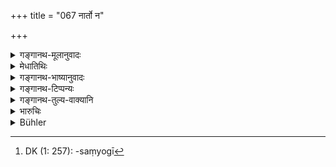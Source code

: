 +++
title = "067 नार्तो न"

+++

<details><summary>गङ्गानथ-मूलानुवादः</summary>

—Nor one afflicted, nor one intoxicated, nor one demented, nor one tormented by hunger and thirst, nor one oppressed by fatigue, nor one tormented by love, nor one who is in a rage, nor a thief.—(67)
</details>

<details><summary>मेधातिथिः</summary>

**आर्तो** बन्धुधनादिनाशेन । **मत्तो** मद्यमदक्षीबः । अपस्मारगृहीत **उन्मत्तः** पिशाचकी । **क्षुत्तृष्णोपपीडितो** बुभुक्षापिपासाभ्यां व्यथितः । **श्रमः** कायचेष्टाधिक्येन दूराध्वगमनयुद्धादिनोत्पन्नस् तेन्**आर्तः** पीडितः । **कामः** स्त्रीसङ्गाभिलाषस् तेन्**आर्तो** विप्रलंभो ऽत्यन्तसंयोगो[^२६६] द्वाव् अपि तावत् प्रत्ययौ चित्तोपप्लवात् तत्साधने च विप्रलंभाशङ्कया च । **क्रुद्धो** ऽन्यस्मिन्न् अपि बहुतरक्रोधः । स हि क्रोधेन व्याप्तचित्तत्वान् न यावद् अनुभवति नाप्य् अनुभूतं स्मरति । **तस्करश्** चौरः । यद्य् अप्य् असौ विकर्मकृत् तथापि भेदोपादानाद् गोबलीवर्दन्यायो द्रष्टव्यः ॥ ८.६७ ॥


[^२६६]:
     DK (1: 257): -saṃyogī
</details>

<details><summary>गङ्गानथ-भाष्यानुवादः</summary>

‘*Afflicted*’—by the death of relatives and friends.

‘*Intoxicated*’—senseless through wine.

‘*Demented*’—seized by epilepsy, or obsessed by ghosts.

‘*Tormented by hunger or thirst*’—Suffering from the pangs of hunger or thirst.

‘*Fatigue*’—caused by much physical labour, involved in walking long distances, engaging in battle and so forth;—‘*oppressed*’ by it.

‘*Love*’—Desire for intercourse with women. One who is separated from his beloved, as also one who is too much with her,—both of them are untrustworthy, on account of their mind being engrossed in the loved one, or in the fear of being separated from her.

‘*In rage*’—who is too angry with some person,—even other than the parties of the suit; such a person having his mind entirely taken up with rage is unable to perceive things rightly, or to remember them correctly.

‘*Thief*’;—even though the thief also is ‘*one who adopts a forbidden occupation*,’ yet since ho has been mentioned separately, it has to be explained on the analogy of the expression ‘*go-balīvarda*’ (‘cows and hulls’).—(67)
</details>

<details><summary>गङ्गानथ-टिप्पन्यः</summary>

This verse is quoted in *Parāśaramādhava* (Vyavahāra, p. 66);—in
*Nṛsiṃhaprasāda* (Vyavahāra, p. 10a);—in *Vyavahāra-Bālambhaṭṭī* (p.
281);—in *Smṛticandrikā* (Vyavahāra, p. 177);—in *Kṛtyakalpataru* (30b);—and in *Vīramitrodaya* (Vyavahāra, 49b).
</details>

<details><summary>गङ्गानथ-तुल्य-वाक्यानि</summary>

**(verses 8.64-67)  
**

See Comparative notes for [Verse 8.64].
</details>

<details><summary>भारुचिः</summary>

**आर्तो** बन्धुविनाशादिना । एवं चोक्तव्याध्यार्ताद् अन्यो ऽयम् । **मत्तोन्मत्तौ** प्रसिद्दौ **क्षुत्तृष्णोपपीडितश्** च । **क्रुद्धः** क्रोधनत्वाद् अप्रत्ययवृत्तिः । **तस्करो** गोबलीवर्दन्यायेन **विकर्मकृद्**उपदेशाद् विज्ञेयः ॥ ८.६७ ॥
</details>

<details><summary>Bühler</summary>

067	Nor one extremely grieved, nor one intoxicated, nor a madman, nor one tormented by hunger or thirst, nor one oppressed by fatigue, nor one tormented by desire, nor a wrathful man, nor a thief.
</details>
